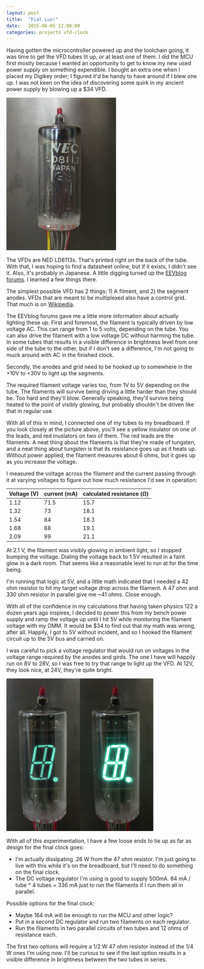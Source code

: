 ```yaml
---
layout: post
title:  "Fiat Lux!"
date:   2015-06-05 12:00:00
categories: projects vfd-clock
---
```


Having gotten the microcontroller powered up and the toolchain going, it was time to get the VFD tubes lit up, or at least one of them.  I did the MCU first mostly because I wanted an opportunity to get to know my new used power supply on something expendible.  I bought an extra one when I placed my Digikey order; I figured it'd be handy to have around if I blew one up.  I was not keen on the idea of discovering some quirk in my ancient power supply by blowing up a $34 VFD.

![NEC LD8113 vacuum fluorescent display tube back](/images/nec-ld8113-back-sm.jpg)

The VFDs are NED LD8113s.  That's printed right on the back of the tube.  With that, I was hoping to find a datasheet online, but if it exists, I didn't see it.  Also, it's probably in Japanese.  A little digging turned up the [EEVblog forums](http://www.eevblog.com/forum/index.php).  I learned a few things there.

The simplest possible VFD has 2 things: 1) A filment, and 2) the segment anodes.  VFDs that are meant to be multiplexed also have a control grid.  That much is on [Wikipedia](https://en.wikipedia.org/wiki/Vacuum_fluorescent_display).

The EEVblog forums gave me a little more information about actually lighting these up.  First and foremost, the filament is typically driven by low voltage AC.  This can range from 1 to 5 volts, depending on the tube.  You can also drive the filament with a low voltage DC without harming the tube.  In some tubes that results in a visible difference in brightness level from one side of the tube to the other, but if I don't see a difference, I'm not going to muck around with AC in the finished clock.

Secondly, the anodes and grid need to be hooked up to somewhere in the +10V to +30V to light up the segments.  

The required filament voltage varies too, from 1V to 5V depending on the tube.  The filaments will survive being driving a little harder than they should be.  Too hard and they'll blow.  Generally speaking, they'll survive being heated to the point of visibly glowing, but probably shouldn't be driven like that in regular use.

With all of this in mind, I connected one of my tubes to my breadboard.  If you look closely at the picture above, you'll see a yellow insulator on one of the leads, and red inuslators on two of them.  The red leads are the filaments.  A neat thing about the filaments is that they're made of tungsten, and a neat thing about tungsten is that its resistance goes up as it heats up.  Without power applied, the filament measures about 6 ohms, but it goes up as you increase the voltage.

I measured the voltage across the filament and the current passing through it at varying voltages to figure out how much resistance I'd see in operation:

|Voltage (V) |current (mA) | calculated resistance (&#8486;)|
|------------|-------------|-----------------------------|
|1.12        |71.5         |15.7              |
|1.32        |73           |18.1              |
|1.54        |84           |18.3              |
|1.68        |88           |19.1              |
|2.09        |99           |21.1              |

At 2.1 V, the filament was visibly glowing in ambient light, so I stopped bumping the voltage.  Dialing the voltage back to 1.5V resulted in a faint glow in a dark room.  That seems like a reasonable level to run at for the time being.

I'm running that logic at 5V, and a little math indicated that I needed a 42 ohm resistor to hit my target voltage drop across the filament.  A 47 ohm and 330 ohm resistor in parallel give me ~41 ohms.  Close enough.

With all of the confidence in my calculations that having taken physics 122 a dozen years ago inspires, I decided to power this from my bench power supply and ramp the voltage up until I hit 5V while monitoring the filament voltage with my DMM.  It would be $34 to find out that my math was wrong, after all.  Happily, I got to 5V without incident, and so I hooked the filament circuit up to the 5V bus and carried on.

I was careful to pick a voltage regulator that would run on voltages in the voltage range required by the anodes and girds.  The one I have will happily run on 8V to 28V, so I was free to try that range to light up the VFD.  At 12V, they look nice, at 24V, they're quite bright.

![NEC LD8113 vacuum fluorescent display tube 12V/24V comparison](/images/nec-ld8113-12v-24v-sm.jpg "The background is darker because I took the pictures at -0.7 EV.  At +0 EV, the 24V picture was too bright.")

With all of this experimentation, I have a few loose ends to tie up as far as design for the final clock goes:

* I'm actually dissipating .26 W from the 47 ohm resistor.  I'm just going to live with this while it's on the breadboard, but I'll need to do something on the final clock.
* The DC voltage regulator I'm using is good to supply 500mA.  84 mA / tube * 4 tubes = 336 mA just to run the filaments if I run them all in parallel.

Possible options for the final clock:

* Maybe 164 mA will be enough to run the MCU and other logic?
* Put in a second DC regulator and run two filaments on each regulator.
* Run the filaments in two parallel circuits of two tubes and 12 ohms of resistance each.

The first two options will require a 1/2 W 47 ohm resistor instead of the 1/4 W ones I'm using now.  I'll be curious to see if the last option results in a visible difference in brightness between the two tubes in series.


